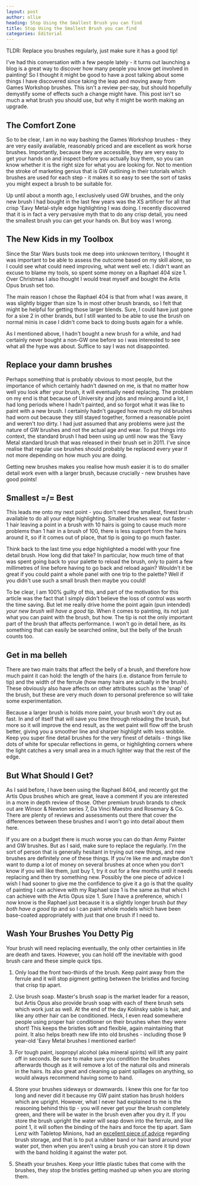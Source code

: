 ```yaml
---
layout: post
author: ollie
heading: Stop Using the Smallest Brush you can find
title: Stop Using the Smallest Brush you can find
categories: Editorial
---
```


TLDR: Replace you brushes regularly, just make sure it has a good tip!

I've had this conversation with a few people lately - it turns out launching a blog is a great way to discover how many people you know get involved in painting! So I thought it might be good to have a post talking about some things I have discovered since taking the leap and moving away from Games Workshop brushes. This isn't a review per-say, but should hopefully demystify some of effects such a change might have. This post isn't so much a what brush you should use, but why it might be worth making an upgrade.

## The Comfort Zone
So to be clear, I am in no way bashing the Games Workshop brushes - they are very easily available, reasonably priced and are excellent as work horse brushes. Importantly, because they are accessible, they are very easy to get your hands on and inspect before you actually buy them, so you can know whether it is the right size for what you are looking for. Not to mention the stroke of marketing genius that is GW outlining in their tutorials which brushes are used for each step - it makes it so easy to see the sort of tasks you might expect a brush to be suitable for.

Up until about a month ago, I exclusively used GW brushes, and the only new brush I had bought in the last few years was the XS artificer for all that crisp 'Eavy Metal-style edge highlighting I was doing. I recently discovered that it is in fact a very pervasive myth that to do any crisp detail, you need the smallest brush you can get your hands on. But boy was I wrong.

## The New Kids in my Toolbox
Since the Star Wars busts took me deep into unknown territory, I thought it was important to be able to assess the outcome based on my skill alone, so I could see what could need improving, what went well etc. I didn't want an excuse to blame my tools, so spent some money on a Raphael 404 size 1. Over Christmas I also thought I would treat myself and bought the Artis Opus brush set too.

The main reason I chose the Raphael 404 is that from what I was aware, it was slightly bigger than size 1s in most other brush brands, so I felt that might be helpful for getting those larger blends. Sure, I could have just gone for a sixe 2 in other brands, but I still wanted to be able to use the brush on normal minis in case I didn't come back to doing busts again for a while.

As I mentioned above, I hadn't bought a new brush for a while, and had certainly never bought a non-GW one before so i was interested to see what all the hype was about. Suffice to say I was not disappointed.

## Replace your damn brushes
Perhaps something that is probably obvious to most people, but the importance of which certainly hadn't dawned on me, is that no matter how well you look after your brush, it will eventually need replacing. The problem on my end is that because of University and jobs and mving around a lot, I had long periods where I hadn't painted, and so forgot what it was like to paint with a new brush. I certainly hadn't gauged how much my old brushes had worn out because they still stayed together, formed a reasonable point and weren't *too* dirty. I had just assumed that any problems were just the nature of GW brushes and not the actual age and wear. To put things into context, the standard brush I had been using up until now was the 'Eavy Metal standard brush that was released in their brush set in 2011. I've since realise that regular use brushes should probably be replaced every year if not more depending on how much you are doing.

Getting new brushes makes you realise how mush easier it is to do smaller detail work even with a larger brush, because crucially - new brushes have good points!

## Smallest =/= Best
This leads me onto my next point - you don't need the smallest, finest brush available to do all your edge highlighting. Smaller brushes wear out faster - 1 hair leaving a point in a brush with 10 hairs is going to cause much more problems than 1 hair in a brush of 100, there is less support from the hairs around it, so if it comes out of place, that tip is going to go much faster.

Think back to the last time you edge highlighted a model with your fine detail brush. How long did that take? In particular, how much time of that was spent going back to your palette to reload the brush, only to paint a few millimetres of line before having to go back and reload again? Wouldn't it be great if you could paint a whole panel with one trip to the palette? Well if you didn't use such a small brush then maybe you could!

To be clear, I am 100% guilty of this, and part of the motivation for this article was the fact that I simply didn't believe the loss of control was worth the time saving. But let me really drive home the point again (pun intended) *your new brush will have a good tip*. When it comes to painting, its not just what you can paint with the brush, but how. The tip is not the only important part of the brush that affects performance. I won't go in detail here, as its something that can easily be searched online, but the belly of the brush counts too.

## Get in ma belleh
There are two main traits that affect the belly of a brush, and therefore how much paint it can hold: the length of the hairs (i.e. distance from ferrule to tip) and the width of the ferrule (how many hairs are actually in the brush). These obviously also have affects on other attributes such as the 'snap' of the brush, but these are very much down to personal preference so will take some experimentation.

Because a larger brush is holds more paint, your brush won't dry out as fast. In and of itself that will save you time through reloading the brush, but more so it will improve the end result, as the wet paint will flow off the brush better, giving you a smoother line and sharper highlight with less wobble. Keep you super fine detail brushes for the very finest of details - things like dots of white for specular reflections in gems, or highlighting corners where the light catches a very small area in a much lighter way that the rest of the edge.

## But What Should I Get?
As I said before, I have been using the Raphael 8404, and recently got the Artis Opus brushes which are great, leave a comment if you are interested in a more in depth review of those. Other premium brush brands to check out are Winsor & Newton series 7, Da Vinci Maestro and Rosemary & Co. There are plenty of reviews and assessments out there that cover the differences between these brushes and I won't go into detail about them here.

If you are on a budget there is much worse you can do than Army Painter and GW brushes. But as I said, make sure to replace the regularly. I'm the sort of person that is generally hesitant in trying out new things, and new brushes are definitely one of these things. If you're like me and maybe don't want to dump a lot of money on several brushes at once when you don't know if you will like them, just buy 1, try it out for a few months until it needs replacing and then try something new. Possibly the one piece of advice I wish I had sooner to give me the confidence to give it a go is that the quality of painting I can achieve with my Raphael size 1 is the same as that which I can achieve with the Artis Opus size 1. Sure I have a preference, which I now know is the Raphael just because it is a slightly longer brush *but they both have a good tip* and so I can paint whole models which have been base-coated appropriately with just that one brush if I need to.

## Wash Your Brushes You Detty Pig
Your brush will need replacing eventually, the only other certainties in life are death and taxes. However, you can hold off the inevitable with good brush care and these simple quick tips.

1. Only load the front two-thirds of the brush. Keep paint away from the ferrule and it will stop pigment getting between the bristles and forcing that crisp tip apart.

2. Use brush soap. Master's brush soap is the market leader for a reason, but Artis Opus also provide brush soap with each of there brush sets which work just as well. At the end of the day Kolinsky sable is hair, and like any other hair can be conditioned. Heck, I even read somewhere people using proper hair conditioner on their brushes when they were short! This keeps the bristles soft and flexible, again maintaining that point. It also helps breath new life into old brushes - including those 9 year-old 'Eavy Metal brushes I mentioned earlier!

3. For tough paint, isopropyl alcohol (aka mineral spirits) will lift any paint off in seconds. Be sure to make sure you condition the brushes afterwards though as it will remove a lot of the natural oils and minerals in the hairs. Its also great and cleaning up paint spillages on anything, so would always recommend having some to hand.

4. Store your brushes sideways or downwards. I knew this one for far too long and never did it because my GW paint station has brush holders which are upright. However, what I never had explained to me is the reasoning behind this tip - you will never get your the brush completely green, and there will be water in the brush even after you dry it. If you store the brush upright the water will seap down into the ferrule, and like point 1, it will soften the binding of the hairs and force the tip apart. Sam Lenz with Tabletop Minions, had an [excellent piece of advice](https://www.youtube.com/watch?v=5vfJdCimmKA&ab_channel=TabletopMinions) regarding brush storage, and that is to put a rubber band or hair band around your water pot, then when you aren't using a brush you can store it tip down with the band holding it against the water pot.

5. Sheath your brushes. Keep your little plastic tubes that come with the brushes, they stop the bristles getting mashed up when you are storing them.
